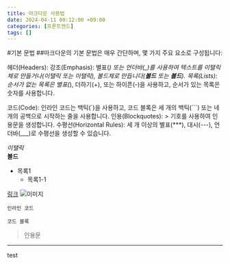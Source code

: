 ```yaml
---
title: 마크다운 사용법
date: 2024-04-11 00:12:00 +09:00
categories: [프론트엔드]
tags: []
---
```


#기본 문법 ##마크다운의 기본 문법은 매우 간단하며, 몇 가지 주요 요소로 구성됩니다:

헤더(Headers):
강조(Emphasis): 별표(*) 또는 언더바(\_)를 사용하여 텍스트를 이탤릭체로 만들거나(*이탤릭* 또는 *이탤릭*), 볼드체로 만듭니다(**볼드** 또는 **볼드**).
목록(Lists): 순서가 없는 목록은 별표(*), 더하기(+), 또는 하이픈(-)을 사용하고, 순서가 있는 목록은 숫자를 사용합니다.

<!-- 링크(Links): 링크는 [텍스트](URL) 형식으로 작성합니다.
이미지(Images): 이미지는 ![대체 텍스트](이미지 URL) 형식으로 삽입합니다. -->

코드(Code): 인라인 코드는 백틱(`)을 사용하고, 코드 블록은 세 개의 백틱(```) 또는 네 개의 공백으로 시작하는 줄을 사용합니다.
인용(Blockquotes): > 기호를 사용하여 인용문을 생성합니다.
수평선(Horizontal Rules): 세 개 이상의 별표(\*\*\*), 대시(---), 언더바(\_\_\_)로 수평선을 생성할 수 있습니다.

_이탤릭_  
**볼드**

- 목록1
  - 목록1-1

[링크](https://www.markdownguide.org)
![이미지](https://www.markdownguide.org/assets/images/tux.png)

`인라인 코드`

```
코드 블록
```

> 인용문

---

test
